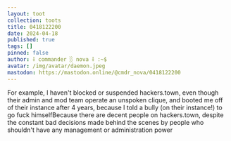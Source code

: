 ```yaml
---
layout: toot
collection: toots
title: 0418122200
date: 2024-04-18
published: true
tags: []
pinned: false
author: ⸸ commander ░ nova ⸸ :~$
avatar: /img/avatar/daemon.jpeg
mastodon: https://mastodon.online/@cmdr_nova/0418122200
---
```


For example, I haven't blocked or suspended hackers.town, even though their admin and mod team operate an unspoken clique, and booted me off of their instance after 4 years, because I told a bully (on their instance!) to go fuck himselfBecause there are decent people on hackers.town, despite the constant bad decisions made behind the scenes by people who shouldn't have any management or administration power
